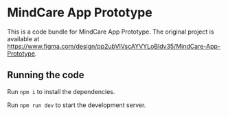 
  # MindCare App Prototype

  This is a code bundle for MindCare App Prototype. The original project is available at https://www.figma.com/design/pp2ubVIVscAYVYLoBldv35/MindCare-App-Prototype.

  ## Running the code

  Run `npm i` to install the dependencies.

  Run `npm run dev` to start the development server.
  